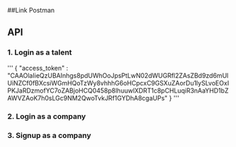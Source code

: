 ##Link Postman

## API

### 1. Login as a talent

'''
   {
	"access_token" : "CAAOlaIieQzUBAInhgs8pdUWhOoJpsPtLwN02dWUGRfl2ZAsZBd9zd6mUlUiNZCf0fBXcsiWGmHQoTzWy8vhhhG6oHCpcxC9GSXuZAorDu1lySLvoEOxIPKJaRDzmofYC7oZABjoHCQ0458p8lhuuwlXDRT1c8pCHLuqiR3nAaYHD1bZAWVZAoK7h0sLGc9NM2QwoTvkJRf1GYDhA8cgaUPs"
   }
'''
### 2. Login as a company
### 3. Signup as a company